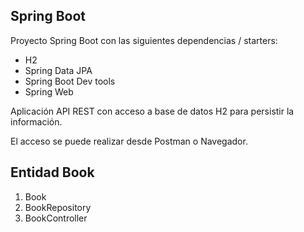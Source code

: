 
## Spring Boot

Proyecto Spring Boot con las siguientes dependencias / starters:
* H2
* Spring Data JPA
* Spring Boot Dev tools
* Spring Web

Aplicación  API REST con acceso a base de datos H2 para persistir la información.

El acceso se puede realizar desde Postman o Navegador.

## Entidad Book

1. Book
2. BookRepository
3. BookController